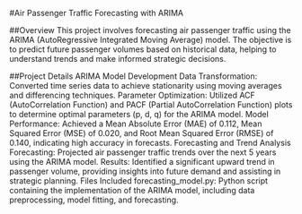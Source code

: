 #Air Passenger Traffic Forecasting with ARIMA

##Overview
This project involves forecasting air passenger traffic using the ARIMA (AutoRegressive Integrated Moving Average) model. The objective is to predict future passenger volumes based on historical data, helping to understand trends and make informed strategic decisions.

##Project Details
ARIMA Model Development
Data Transformation: Converted time series data to achieve stationarity using moving averages and differencing techniques.
Parameter Optimization: Utilized ACF (AutoCorrelation Function) and PACF (Partial AutoCorrelation Function) plots to determine optimal parameters (p, d, q) for the ARIMA model.
Model Performance: Achieved a Mean Absolute Error (MAE) of 0.112, Mean Squared Error (MSE) of 0.020, and Root Mean Squared Error (RMSE) of 0.140, indicating high accuracy in forecasts.
Forecasting and Trend Analysis
Forecasting: Projected air passenger traffic trends over the next 5 years using the ARIMA model.
Results: Identified a significant upward trend in passenger volume, providing insights into future demand and assisting in strategic planning.
Files Included
forecasting_model.py: Python script containing the implementation of the ARIMA model, including data preprocessing, model fitting, and forecasting.
